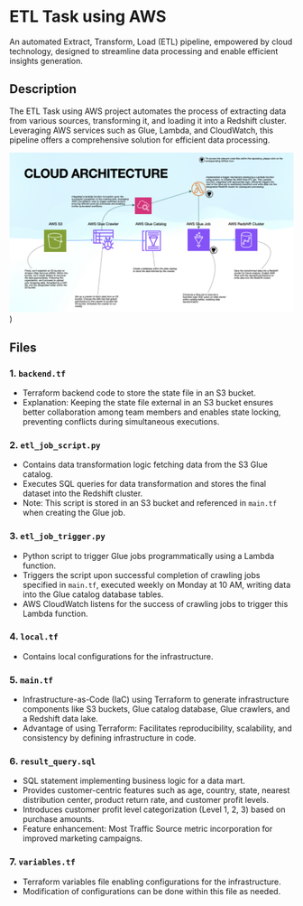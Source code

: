 # ETL Task using AWS

An automated Extract, Transform, Load (ETL) pipeline, empowered by cloud technology, designed to streamline data processing and enable efficient insights generation.

## Description

The ETL Task using AWS project automates the process of extracting data from various sources, transforming it, and loading it into a Redshift cluster. Leveraging AWS services such as Glue, Lambda, and CloudWatch, this pipeline offers a comprehensive solution for efficient data processing.

![Cloud Infrastructure](https://github.com/fredythekkekkara/etl-task/blob/master/data_engineering_task.001.jpeg))

## Files

### 1. `backend.tf`
   - Terraform backend code to store the state file in an S3 bucket.
   - Explanation: Keeping the state file external in an S3 bucket ensures better collaboration among team members and enables state locking, preventing conflicts during simultaneous executions.

### 2. `etl_job_script.py`
   - Contains data transformation logic fetching data from the S3 Glue catalog.
   - Executes SQL queries for data transformation and stores the final dataset into the Redshift cluster.
   - Note: This script is stored in an S3 bucket and referenced in `main.tf` when creating the Glue job.

### 3. `etl_job_trigger.py`
   - Python script to trigger Glue jobs programmatically using a Lambda function.
   - Triggers the script upon successful completion of crawling jobs specified in `main.tf`, executed weekly on Monday at 10 AM, writing data into the Glue catalog database tables.
   - AWS CloudWatch listens for the success of crawling jobs to trigger this Lambda function.

### 4. `local.tf`
   - Contains local configurations for the infrastructure.

### 5. `main.tf`
   - Infrastructure-as-Code (IaC) using Terraform to generate infrastructure components like S3 buckets, Glue catalog database, Glue crawlers, and a Redshift data lake.
   - Advantage of using Terraform: Facilitates reproducibility, scalability, and consistency by defining infrastructure in code.

### 6. `result_query.sql`
   - SQL statement implementing business logic for a data mart.
   - Provides customer-centric features such as age, country, state, nearest distribution center, product return rate, and customer profit levels.
   - Introduces customer profit level categorization (Level 1, 2, 3) based on purchase amounts.
   - Feature enhancement: Most Traffic Source metric incorporation for improved marketing campaigns.

### 7. `variables.tf`
   - Terraform variables file enabling configurations for the infrastructure.
   - Modification of configurations can be done within this file as needed.

